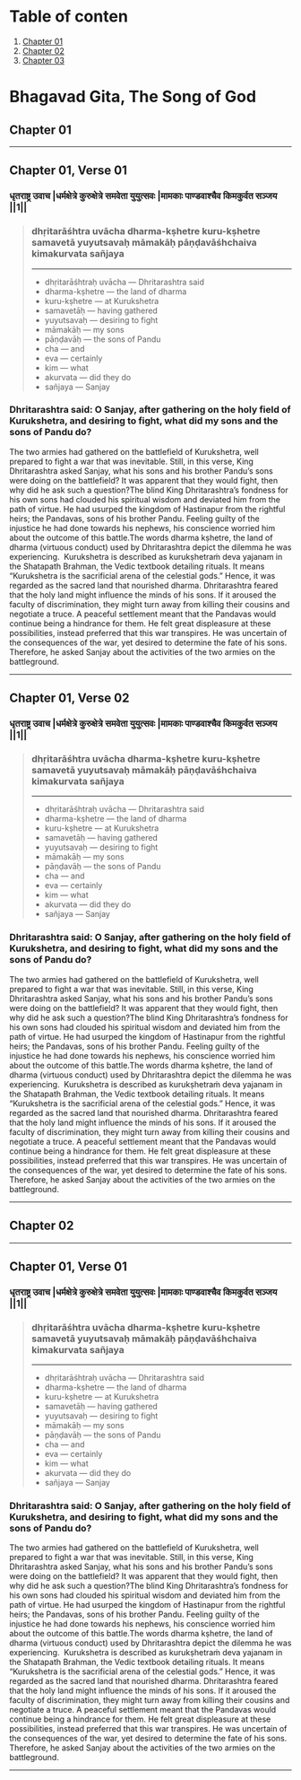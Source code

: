 # Table of conten
1. [Chapter 01](#Chapter-01)
2. [Chapter 02](#Chapter-02)
3. [Chapter 03](#Chapter-03)


Bhagavad Gita, The Song of God
==============================


## Chapter 01
----------------------

Chapter 01, Verse 01
----------------------

### धृतराष्ट्र उवाच |धर्मक्षेत्रे कुरुक्षेत्रे समवेता युयुत्सवः |मामकाः पाण्डवाश्चैव किमकुर्वत सञ्जय ||1||

> ### dhṛitarāśhtra uvācha dharma-kṣhetre kuru-kṣhetre samavetā yuyutsavaḥ māmakāḥ pāṇḍavāśhchaiva kimakurvata sañjaya
> ---
> - dhṛitarāśhtraḥ uvācha — Dhritarashtra said
> - dharma-kṣhetre — the land of dharma
> - kuru-kṣhetre — at Kurukshetra
> - samavetāḥ — having gathered
> - yuyutsavaḥ — desiring to fight
> - māmakāḥ — my sons
> - pāṇḍavāḥ — the sons of Pandu
> - cha — and
> - eva — certainly
> - kim — what
> - akurvata — did they do
> - sañjaya — Sanjay

### Dhritarashtra said: O Sanjay, after gathering on the holy field of Kurukshetra, and desiring to fight, what did my sons and the sons of Pandu do?

The two armies had gathered on the battlefield of Kurukshetra, well prepared to fight a war that was inevitable. Still, in this verse, King Dhritarashtra asked Sanjay, what his sons and his brother Pandu’s sons were doing on the battlefield? It was apparent that they would fight, then why did he ask such a question?The blind King Dhritarashtra’s fondness for his own sons had clouded his spiritual wisdom and deviated him from the path of virtue. He had usurped the kingdom of Hastinapur from the rightful heirs; the Pandavas, sons of his brother Pandu. Feeling guilty of the injustice he had done towards his nephews, his conscience worried him about the outcome of this battle.The words dharma kṣhetre, the land of dharma (virtuous conduct) used by Dhritarashtra depict the dilemma he was experiencing.  Kurukshetra is described as kurukṣhetraṁ deva yajanam in the Shatapath Brahman, the Vedic textbook detailing rituals. It means “Kurukshetra is the sacrificial arena of the celestial gods.” Hence, it was regarded as the sacred land that nourished dharma. Dhritarashtra feared that the holy land might influence the minds of his sons. If it aroused the faculty of discrimination, they might turn away from killing their cousins and negotiate a truce. A peaceful settlement meant that the Pandavas would continue being a hindrance for them. He felt great displeasure at these possibilities, instead preferred that this war transpires. He was uncertain of the consequences of the war, yet desired to determine the fate of his sons. Therefore, he asked Sanjay about the activities of the two armies on the battleground.

---

Chapter 01, Verse 02
----------------------

### धृतराष्ट्र उवाच |धर्मक्षेत्रे कुरुक्षेत्रे समवेता युयुत्सवः |मामकाः पाण्डवाश्चैव किमकुर्वत सञ्जय ||1||

> ### dhṛitarāśhtra uvācha dharma-kṣhetre kuru-kṣhetre samavetā yuyutsavaḥ māmakāḥ pāṇḍavāśhchaiva kimakurvata sañjaya
> ---
> - dhṛitarāśhtraḥ uvācha — Dhritarashtra said
> - dharma-kṣhetre — the land of dharma
> - kuru-kṣhetre — at Kurukshetra
> - samavetāḥ — having gathered
> - yuyutsavaḥ — desiring to fight
> - māmakāḥ — my sons
> - pāṇḍavāḥ — the sons of Pandu
> - cha — and
> - eva — certainly
> - kim — what
> - akurvata — did they do
> - sañjaya — Sanjay

### Dhritarashtra said: O Sanjay, after gathering on the holy field of Kurukshetra, and desiring to fight, what did my sons and the sons of Pandu do?

The two armies had gathered on the battlefield of Kurukshetra, well prepared to fight a war that was inevitable. Still, in this verse, King Dhritarashtra asked Sanjay, what his sons and his brother Pandu’s sons were doing on the battlefield? It was apparent that they would fight, then why did he ask such a question?The blind King Dhritarashtra’s fondness for his own sons had clouded his spiritual wisdom and deviated him from the path of virtue. He had usurped the kingdom of Hastinapur from the rightful heirs; the Pandavas, sons of his brother Pandu. Feeling guilty of the injustice he had done towards his nephews, his conscience worried him about the outcome of this battle.The words dharma kṣhetre, the land of dharma (virtuous conduct) used by Dhritarashtra depict the dilemma he was experiencing.  Kurukshetra is described as kurukṣhetraṁ deva yajanam in the Shatapath Brahman, the Vedic textbook detailing rituals. It means “Kurukshetra is the sacrificial arena of the celestial gods.” Hence, it was regarded as the sacred land that nourished dharma. Dhritarashtra feared that the holy land might influence the minds of his sons. If it aroused the faculty of discrimination, they might turn away from killing their cousins and negotiate a truce. A peaceful settlement meant that the Pandavas would continue being a hindrance for them. He felt great displeasure at these possibilities, instead preferred that this war transpires. He was uncertain of the consequences of the war, yet desired to determine the fate of his sons. Therefore, he asked Sanjay about the activities of the two armies on the battleground.

---

## Chapter 02
----------------------

Chapter 01, Verse 01
----------------------

### धृतराष्ट्र उवाच |धर्मक्षेत्रे कुरुक्षेत्रे समवेता युयुत्सवः |मामकाः पाण्डवाश्चैव किमकुर्वत सञ्जय ||1||

> ### dhṛitarāśhtra uvācha dharma-kṣhetre kuru-kṣhetre samavetā yuyutsavaḥ māmakāḥ pāṇḍavāśhchaiva kimakurvata sañjaya
> ---
> - dhṛitarāśhtraḥ uvācha — Dhritarashtra said
> - dharma-kṣhetre — the land of dharma
> - kuru-kṣhetre — at Kurukshetra
> - samavetāḥ — having gathered
> - yuyutsavaḥ — desiring to fight
> - māmakāḥ — my sons
> - pāṇḍavāḥ — the sons of Pandu
> - cha — and
> - eva — certainly
> - kim — what
> - akurvata — did they do
> - sañjaya — Sanjay

### Dhritarashtra said: O Sanjay, after gathering on the holy field of Kurukshetra, and desiring to fight, what did my sons and the sons of Pandu do?

The two armies had gathered on the battlefield of Kurukshetra, well prepared to fight a war that was inevitable. Still, in this verse, King Dhritarashtra asked Sanjay, what his sons and his brother Pandu’s sons were doing on the battlefield? It was apparent that they would fight, then why did he ask such a question?The blind King Dhritarashtra’s fondness for his own sons had clouded his spiritual wisdom and deviated him from the path of virtue. He had usurped the kingdom of Hastinapur from the rightful heirs; the Pandavas, sons of his brother Pandu. Feeling guilty of the injustice he had done towards his nephews, his conscience worried him about the outcome of this battle.The words dharma kṣhetre, the land of dharma (virtuous conduct) used by Dhritarashtra depict the dilemma he was experiencing.  Kurukshetra is described as kurukṣhetraṁ deva yajanam in the Shatapath Brahman, the Vedic textbook detailing rituals. It means “Kurukshetra is the sacrificial arena of the celestial gods.” Hence, it was regarded as the sacred land that nourished dharma. Dhritarashtra feared that the holy land might influence the minds of his sons. If it aroused the faculty of discrimination, they might turn away from killing their cousins and negotiate a truce. A peaceful settlement meant that the Pandavas would continue being a hindrance for them. He felt great displeasure at these possibilities, instead preferred that this war transpires. He was uncertain of the consequences of the war, yet desired to determine the fate of his sons. Therefore, he asked Sanjay about the activities of the two armies on the battleground.

---
